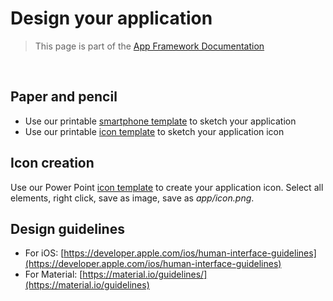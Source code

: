 # Design your application

> This page is part of the [App Framework Documentation](../DOCUMENTATION.md)

<br />

## Paper and pencil

- Use our printable [smartphone template](../design/smartphone-template.pdf) to sketch your application
- Use our printable [icon template](../design/icon-template.pdf) to sketch your application icon

## Icon creation

Use our Power Point [icon template](../design/icon-template.pptx) to create your application icon. Select all elements, right click, save as image, save as *app/icon.png*.

## Design guidelines

- For iOS: [https://developer.apple.com/ios/human-interface-guidelines](https://developer.apple.com/ios/human-interface-guidelines)
- For Material: [https://material.io/guidelines/](https://material.io/guidelines)
